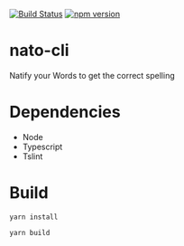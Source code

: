 [![Build Status](https://travis-ci.org/0xflotus/nato-cli.svg?branch=master)](https://travis-ci.org/0xflotus/nato-cli)
[![npm version](https://badge.fury.io/js/nato-cli.svg)](https://badge.fury.io/js/nato-cli)

# nato-cli
Natify your Words to get the correct spelling

# Dependencies
* Node
* Typescript
* Tslint

# Build
`yarn install`

`yarn build`

